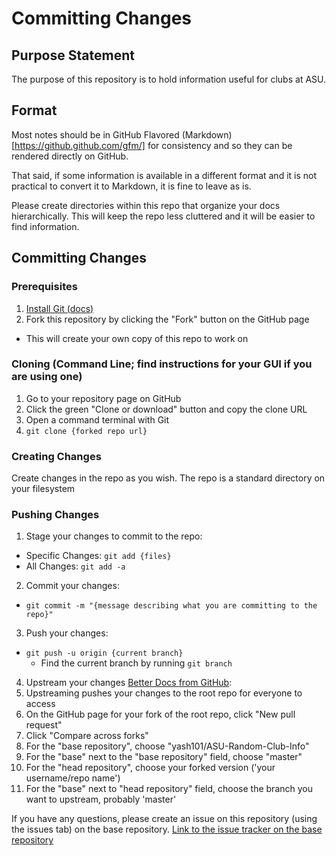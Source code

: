 # Committing Changes

## Purpose Statement

The purpose of this repository is to hold information useful for clubs at ASU.

## Format

Most notes should be in GitHub Flavored (Markdown)[https://github.github.com/gfm/] for consistency and so they can be rendered directly on GitHub.

That said, if some information is available in a different format and it is not practical to convert it to Markdown, it is fine to leave as is.

Please create directories within this repo that organize your docs hierarchically. This will keep the repo less cluttered and it will be easier to find information.

## Committing Changes

### Prerequisites

1. [Install Git (docs)](https://git-scm.com/book/en/v2/Getting-Started-Installing-Git)
2. Fork this repository by clicking the "Fork" button on the GitHub page
  - This will create your own copy of this repo to work on

### Cloning (Command Line; find instructions for your GUI if you are using one)

1. Go to your repository page on GitHub
2. Click the green "Clone or download" button and copy the clone URL
3. Open a command terminal with Git
4. `git clone {forked repo url}`

### Creating Changes

Create changes in the repo as you wish. The repo is a standard directory on your filesystem

### Pushing Changes

1. Stage your changes to commit to the repo:
  - Specific Changes: `git add {files}`
  - All Changes: `git add -a`
2. Commit your changes:
  - `git commit -m "{message describing what you are committing to the repo}"`
3. Push your changes:
  - `git push -u origin {current branch}`
    - Find the current branch by running `git branch`
4. Upstream your changes [Better Docs from GitHub](https://help.github.com/en/github/collaborating-with-issues-and-pull-requests/creating-a-pull-request-from-a-fork):
  1. Upstreaming pushes your changes to the root repo for everyone to access
  2. On the GitHub page for your fork of the root repo, click "New pull request"
  3. Click "Compare across forks"
  4. For the "base repository", choose "yash101/ASU-Random-Club-Info"
  5. For the "base" next to the "base repository" field, choose "master"
  6. For the "head repository", choose your forked version ('your username/repo name')
  7. For the "base" next to "head repository" field, choose the branch you want to upstream, probably 'master'

If you have any questions, please create an issue on this repository (using the issues tab) on the base repository.
[Link to the issue tracker on the base repository](https://github.com/yash101/ASU-Random-Club-Info/issues)
